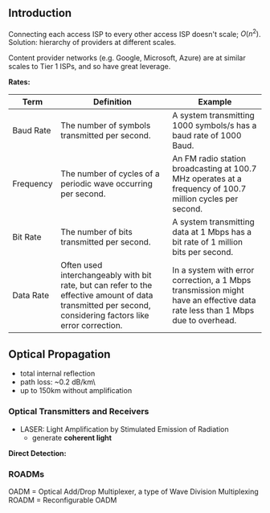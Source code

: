 ## Introduction
Connecting each access ISP to every other access ISP doesn't scale; $O(n^2)$. Solution: hierarchy of providers at different scales.

Content provider networks (e.g. Google, Microsoft, Azure) are at similar scales to Tier 1 ISPs, and so have great leverage.

**Rates:**

| Term       | Definition                                                                                       | Example                                        |
|------------|--------------------------------------------------------------------------------------------------|------------------------------------------------|
| Baud Rate  | The number of symbols transmitted per second.                                                    | A system transmitting 1000 symbols/s has a baud rate of 1000 Baud. |
| Frequency  | The number of cycles of a periodic wave occurring per second.                                    | An FM radio station broadcasting at 100.7 MHz operates at a frequency of 100.7 million cycles per second.  |
| Bit Rate   | The number of bits transmitted per second.                                                       | A system transmitting data at 1 Mbps has a bit rate of 1 million bits per second. |
| Data Rate  | Often used interchangeably with bit rate, but can refer to the effective amount of data transmitted per second, considering factors like error correction. | In a system with error correction, a 1 Mbps transmission might have an effective data rate less than 1 Mbps due to overhead. |



## Optical Propagation
- total internal reflection
- path loss: ~0.2 dB/km\
- up to 150km without amplification

### Optical Transmitters and Receivers
- LASER: Light Amplification by Stimulated Emission of Radiation
	- generate **coherent light**

**Direct Detection:**

### ROADMs
OADM = Optical Add/Drop Multiplexer, a type of Wave Division Multiplexing
ROADM = Reconfigurable OADM
